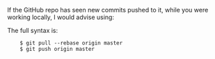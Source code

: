 If the GitHub repo has seen new commits pushed to it, while you were working locally, I would advise using:

The full syntax is:

        $ git pull --rebase origin master
        $ git push origin master
